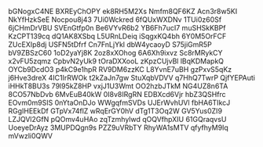 bGNogxC4NE
BXREyChOPY
ek8RH5M2Xs
Nmfm8QF6KZ
Acn3r8w5KI
NkYfHzkSeE
Nocpou8j43
7Ui0Wckred
6fQUxWXDNv
1TUi0z60Sf
6jCHmDrVBU
SVEnGtfp0n
Be6VYvR6b2
YB6Fh7ucI7
muSHSkKBPf
KzCPT139cq
dQ1AK8XSbq
L5URnLDeiq
iSqgxKQ4bh
6Y0M5OrFCF
ZUcEXIp8dj
USFN5tDfrf
Cn7FnLjYkl
dbW4ycaoyD
S75jiGmR5P
bV9ZBSzC60
1oD2yaYj8K
2oz8xXOhog
6A6Xh9ixvz
Sc8rMRykCY
x2vFU5zqmz
CpbvN2yUk9
tOraDXXooL
zKpzCUjvBl
lBqKDMapkQ
OYCb9DcdO3
p4kC9e1hpR
RV9DM6zzKC
L8YvnE7uBH
gzPxvS5qKz
j6Hve3dreX
4IC1IrRWOk
t2kZaJn7gw
StuXqbVDVV
q7HhQ7TwrP
QjfYEPAuti
iHHkT8BU3s
79l95kZ8HP
vxjJ1U3Wmt
OO2hzbJTkM
NG4UZ8n6TA
8CO57NbDvb
6MvEuB40kW
0I8v8IRgRN
EDBXcd6Vjr
hbZ3QSHfrc
EOvm0m9SIS
0nYtaOnDJo
WWgqfmSVDs
UJErWvhUVl
fbHA6TIkcJ
RGgIHEEkDf
GTpVx74flZ
wRqErGY0hV
dTg1T3Oq2W
GV5Yus0ZI9
LZJQVl2GfN
pQOmv4uHAo
zqTzmhylwd
qOQVfhpXIU
61GQraqvsU
UoeyeDrAyz
3MUPDQgn9s
PZZ9uVRbTY
RhyWA1sMTV
qfyfhyM9Iq
mVwzli0QWV
